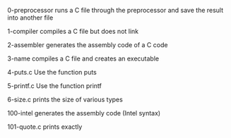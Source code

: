 0-preprocessor
runs a C file through the preprocessor and save the result into another file

1-compiler
compiles a C file but does not link

2-assembler
generates the assembly code of a C code

3-name
compiles a C file and creates an executable

4-puts.c
Use the function puts

5-printf.c
Use the function printf

6-size.c
prints the size of various types

100-intel
generates the assembly code (Intel syntax)

101-quote.c
prints exactly  

